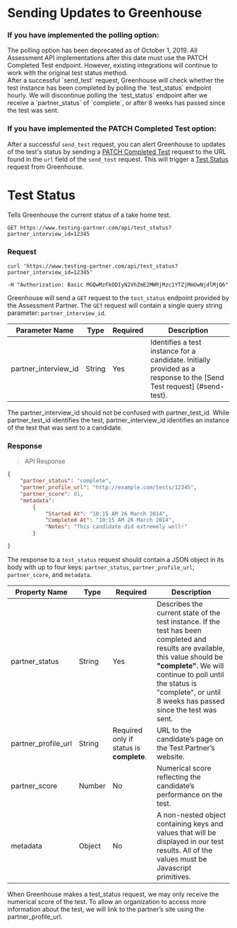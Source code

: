 # Sending Updates to Greenhouse

### If you have implemented the polling option:
<aside class="warning">The polling option has been deprecated as of October 1, 2019. All Assessment API implementations after this date must use the PATCH Completed Test endpoint. However, existing integrations will continue to work with the original test status method.</aside>
After a successful `send_test` request, Greenhouse will check whether the test instance has been completed by polling the `test_status` endpoint hourly. We will discontinue polling the `test_status` endpoint after we receive a `partner_status` of `complete`, or after 8 weeks has passed since the test was sent.

### If you have implemented the PATCH Completed Test option:

After a successful `send_test` request, you can alert Greenhouse to updates of the test's status by sending a [PATCH Completed Test](#patch-mark-test-as-completed) request to the URL found in the `url` field of the `send_test` request. This will trigger a <a href="#test-status">Test Status</a> request from Greenhouse.

# Test Status

Tells Greenhouse the current status of a take home test.

`GET https://www.testing-partner.com/api/test_status?partner_interview_id=12345`

### Request

```shell
curl 'https://www.testing-partner.com/api/test_status?partner_interview_id=12345'
	
-H "Authorization: Basic MGQwMzFkODIyN2VhZmE2MWRjMzc1YTZjMmUwNjdlMjQ6"
```

Greenhouse will send a `GET` request to the `test_status` endpoint provided by the Assessment Partner. The `GET` request will contain a single query string parameter: `partner_interview_id`.

Parameter Name | Type | Required | Description
-------------- | -------------- | -------------- | --------------
partner_interview_id | String | Yes | Identifies a test instance for a candidate. Initially provided as a response to the [Send Test request] (#send-test). 

<aside class="notice">
The partner_interview_id should not be confused with partner_test_id. While partner_test_id identifies the test, partner_interview_id identifies an instance of the test that was sent to a candidate.
</aside>


### Response

> API Response

```json
{
	"partner_status": "complete",
	"partner_profile_url": "http://example.com/tests/12345",
	"partner_score": 81,
	"metadata":
		{
			"Started At": "10:15 AM 26 March 2014",
			"Completed At": "10:15 AM 26 March 2014",
			"Notes": "This candidate did extremely well!"
		}

}
```

The response to a `test_status` request should contain a JSON object in its body with up to four keys: 
`partner_status`, `partner_profile_url`, `partner_score`, and `metadata`.

Property Name | Type | Required | Description
-------------- | -------------- | -------------- | --------------
partner_status | String | Yes | Describes the current state of the test instance. If the test has been completed and results are available, this value should be **"complete".** We will continue to poll until the status is "complete", or until 8 weeks has passed since the test was sent.
partner_profile_url| String | Required only if status is **complete**. | URL to the candidate’s page on the Test Partner’s website. 
partner_score | Number | No | Numerical score reflecting the candidate’s performance on the test.
metadata | Object | No | A non-nested object containing keys and values that will be displayed in our test results. All of the values must be Javascript primitives.

<aside class="notice">
When Greenhouse makes a test_status request, we may only receive the numerical score of the test. To allow an organization to access more information about the test, we will link to the partner’s site using the partner_profile_url. 
</aside>

